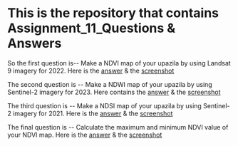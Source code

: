 # This is the repository that contains Assignment_11_Questions & Answers
So the first question is-- Make a NDVI map of your upazila by using Landsat 9 imagery for 2022.
Here is the [answer](https://code.earthengine.google.com/2d034b18324d6bd00ce3bbef7f83e06a) & the [screenshot](https://github.com/ChinmoyDas12/Assignment_11_Answers/blob/1fbf7e2e8f8b96331a75e6b67aa1212d609d470c/Assignment_11_QS_1.png)

The second question is -- Make a NDWI map of your upazila by using Sentinel-2 imagery for 2023.
Here contains the [answer](https://code.earthengine.google.com/b52b753df580d993eef87885c9268385) & the [screenshot](https://github.com/ChinmoyDas12/Assignment_11_Answers/blob/1fbf7e2e8f8b96331a75e6b67aa1212d609d470c/Assignment_11_QS_2.png)

The third question is -- Make a NDSI map of your upazila by using Sentinel-2 imagery for 2021.
Here is the [answer](https://code.earthengine.google.com/14237651ca770af43806bacac8725187) & the [screenshot](https://github.com/ChinmoyDas12/Assignment_11_Answers/blob/1fbf7e2e8f8b96331a75e6b67aa1212d609d470c/Assignment_11_QS_3.png)

The final question is -- Calculate the maximum and minimum NDVI value of your NDVI map.
Here is the [answer](https://code.earthengine.google.com/3a113143df4545ed4a664e4d8a28d437) & the [screenshot](https://github.com/ChinmoyDas12/Assignment_11_Answers/blob/1fbf7e2e8f8b96331a75e6b67aa1212d609d470c/Assignment_11_QS_4.png)

